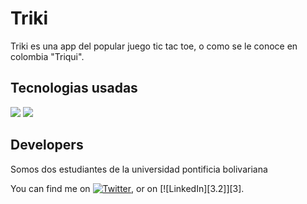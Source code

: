 # Triki
Triki es una app del popular juego tic tac toe, o como se le conoce en colombia "Triqui".

## Tecnologias usadas

![](https://img.shields.io/badge/Code-Java-informational?style=flat&logo=<LOGO_NAME>&logoColor=white&color=2bbc8a) ![](https://img.shields.io/badge/IDE-AndroidStudio-informational?style=flat&logo=<LOGO_NAME>&logoColor=white&color=2bbc8a)


<!-- Actual text -->

## Developers

Somos dos estudiantes de la universidad pontificia bolivariana

<!-- Actual text -->

You can find me on [![Twitter][1.2]][1], or on [![LinkedIn][3.2]][3].

<!-- Icons -->

[1.2]: https://i.imgur.com/FTfZyuk.png (instagram icon without padding)


<!-- Links to your social media accounts -->

[1]: https://www.instagram.com/daniel.castillob/?hl=es-la

